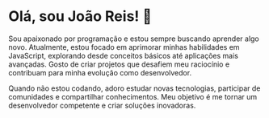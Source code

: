 # Olá, sou João Reis! 👋

Sou apaixonado por programação e estou sempre buscando aprender algo novo. Atualmente, estou focado em aprimorar minhas habilidades em JavaScript, explorando desde conceitos básicos até aplicações mais avançadas. Gosto de criar projetos que desafiem meu raciocínio e contribuam para minha evolução como desenvolvedor.

Quando não estou codando, adoro estudar novas tecnologias, participar de comunidades e compartilhar conhecimentos. Meu objetivo é me tornar um desenvolvedor competente e criar soluções inovadoras.
